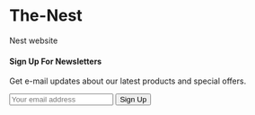 # The-Nest
Nest website

<section id="newsletter" class="section-m1 section-p1">
            <div class="newstext">
                <h4>Sign Up For Newsletters</h4>
                <p>Get e-mail updates about our latest products and <span>special offers</span>.</p>
            </div>
            <div class="email">
                <input type="text" placeholder="Your email address">
                <button class="normal">Sign Up</button>
            </div>
        </section>